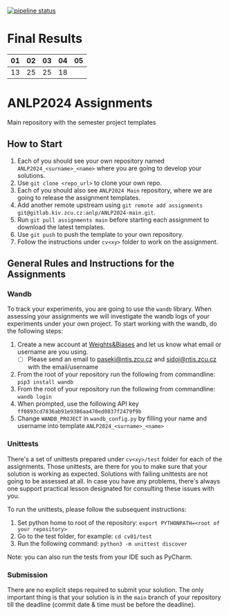 [![pipeline status](https://gitlab.kiv.zcu.cz/anlp/ANLP2024-main/badges/main/pipeline.svg)](https://gitlab.kiv.zcu.cz/anlp/ANLP2024-main/-/commits/main) 

# Final Results 

| 01 | 02 | 03 | 04 | 05 |
|----|----|----|----|----|
|  13  |  25  |  25  |  18  |    |

# ANLP2024 Assignments

Main repository with the semester project templates

## How to Start

1. Each of you should see your own repository named `ANLP2024_<surname>_<name>` where you are going to develop your solutions.
2. Use `git clone <repo_url>` to clone your own repo.
3. Each of you should also see `ANLP2024 Main` repository, where we are going to release the assignment templates.
4. Add another remote upstream using `git remote add assignments git@gitlab.kiv.zcu.cz:anlp/ANLP2024-main.git`.
5. Run `git pull assignments main` before starting each assignment to download the latest templates.
6. Use `git push` to push the template to your own repository.
7. Follow the instructions under `cv<xy>` folder to work on the assignment.

## General Rules and Instructions for the Assignments

### Wandb

To track your experiments, you are going to use the `wandb` library. When assessing your assignments we will investigate the wandb logs of your experiments under your own project. To start working with the wandb, do the following steps:

1. Create a new account at [Weights&Biases](https://wandb.ai/) and let us know what email or username are you using.
    - [ ] Please send an email to pasekj@ntis.zcu.cz and sidoj@ntis.zcu.cz with the email/username
2. From the root of your repository run the following from commandline: `pip3 install wandb`
3. From the root of your repository run the following from commandline: `wandb login`
4. When prompted, use the following API key `ff0893cd7836ab91e9386aa470ed0837f2479f9b`
5. Change `WANDB_PROJECT` in `wandb_config.py` by filling your name and username into template `ANLP2024_<surname>_<name>`

### Unittests

There's a set of unittests prepared under `cv<xy>/test` folder for each of the assignments. Those unittests, are there for you to make sure that your solution is working as expected. Solutions with failing unittests are not going to be assessed at all. In case you have any problems, there's always one support practical lesson designated for consulting these issues with you. 

To run the unittests, please follow the subsequent instructions:

1. Set python home to root of the repository: `export PYTHONPATH=<root of your repository>`
2. Go to the test folder, for example: `cd cv01/test`
3. Run the following command: `python3 -m unittest discover`

Note: you can also run the tests from your IDE such as PyCharm.

### Submission

There are no explicit steps required to submit your solution. The only important thing is that your solution is in the `main` branch of your repository till the deadline (commit date & time must be before the deadline).
